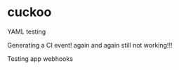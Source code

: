 # cuckoo
YAML testing

Generating a CI event!
again
and again
still not working!!!

Testing app webhooks
